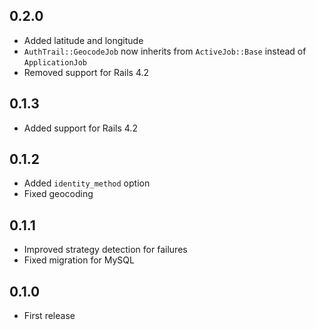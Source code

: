 ## 0.2.0

- Added latitude and longitude
- `AuthTrail::GeocodeJob` now inherits from `ActiveJob::Base` instead of `ApplicationJob`
- Removed support for Rails 4.2

## 0.1.3

- Added support for Rails 4.2

## 0.1.2

- Added `identity_method` option
- Fixed geocoding

## 0.1.1

- Improved strategy detection for failures
- Fixed migration for MySQL

## 0.1.0

- First release
